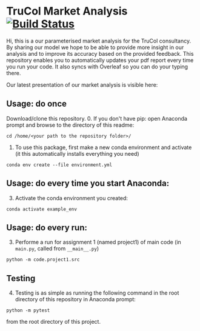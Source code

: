 # TruCol Market Analysis [![Build Status](https://travis-ci.com/a-t-0/Code-LatexReportTemplate.svg?branch=main)](https://travis-ci.com/a-t-0/Code-LatexReportTemplate)

Hi, this is a our parameterised market analysis for the TruCol consultancy. By sharing our model we hope to be able to provide more insight in our analysis and to improve its accuracy based on the provided feedback. This repository enables you to automatically updates your pdf report every time you run your code. It also syncs with Overleaf so you can do your typing there. 

Our latest presentation of our market analysis is visible here: 

## Usage: do once
Download/clone this repository.
0. If you don't have pip: open Anaconda prompt and browse to the directory of this readme:
```
cd /home/<your path to the repository folder>/
```

1. To use this package, first make a new conda environment and activate (it this automatically installs everything you need)
```
conda env create --file environment.yml
```

## Usage: do every time you start Anaconda:

3. Activate the conda environment you created:
```
conda activate example_env
```

## Usage: do every run:

3. Performe a run for assignment 1 (named project1) of main code (in `main.py`, called from `__main__.py`)
```
python -m code.project1.src
```

## Testing

4. Testing is as simple as running the following command in the root directory of this repository in Anaconda prompt:
```
python -m pytest
```
from the root directory of this project.

<!-- Un-wrapped URL's below (Mostly for Badges) -->
[black_badge]: https://img.shields.io/badge/code%20style-black-000000.svg
[python_badge]: https://img.shields.io/badge/python-3.8-blue.svg
[apache_badge]: https://img.shields.io/badge/license-Apache%202.0-brightgreen.svg
